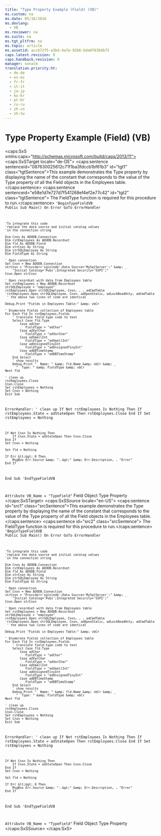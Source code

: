 ```yaml
---
title: "Type Property Example (Field) (VB)"
ms.custom: na
ms.date: 05/16/2016
ms.devlang: 
  - VB
ms.reviewer: na
ms.suite: na
ms.tgt_pltfrm: na
ms.topic: article
ms.assetid: accb72f5-a3bd-4a7e-92b6-6da0783b4b75
caps.latest.revision: 9
caps.handback.revision: 9
manager: sonalm
translation.priority.ht: 
  - de-de
  - es-es
  - fr-fr
  - it-it
  - ja-jp
  - ko-kr
  - pt-br
  - ru-ru
  - zh-cn
  - zh-tw
---
```

# Type Property Example (Field) (VB)
<?xml version="1.0" encoding="utf-8"?>
<caps:SxS xmlns:caps="http://schemas.microsoft.com/build/caps/2013/11">
  <caps:SxSTarget locale="de-DE">
    <developerReferenceWithoutSyntaxDocument xsi:schemaLocation="http://ddue.schemas.microsoft.com/authoring/2003/5 http://dduestorage.blob.core.windows.net/ddueschema/developer.xsd" xmlns="http://ddue.schemas.microsoft.com/authoring/2003/5" xmlns:xlink="http://www.w3.org/1999/xlink" xmlns:xsi="http://www.w3.org/2001/XMLSchema-instance">
      <introduction>
        <para>
          <caps:sentence sentenceid="087630025612c71f1ba3fdccb1bf61b3" id="tgt1" class="tgtSentence">This example demonstrates the <legacyLink xlink:href="8a4c079f-9f4f-4545-801d-85983b8db71e">Type</legacyLink> property by displaying the name of the constant that corresponds to the value of the <legacyLink xlink:href="8a4c079f-9f4f-4545-801d-85983b8db71e">Type</legacyLink> property of all the <legacyLink xlink:href="b10a72fc-3c4b-4186-a70b-993dc9f7a092">Field</legacyLink> objects in the <legacyBold><legacyItalic>Employees</legacyItalic></legacyBold> table.</caps:sentence>
          <caps:sentence sentenceid="e58e1d7e727d7f541268ef4ef2e77c42" id="tgt2" class="tgtSentence"> The FieldType function is required for this procedure to run.</caps:sentence>
        </para>
        <code>'BeginTypeFieldVB
Public Sub Main()
    On Error GoTo ErrorHandler

    'To integrate this code
    'replace the data source and initial catalog values
    'in the connection string
   
    Dim Cnxn As ADODB.Connection
    Dim rstEmployees As ADODB.Recordset
    Dim fld As ADODB.Field
    Dim strCnxn As String
    Dim strSQLEmployee As String
    Dim FieldType As String
    
    ' Open connection
    Set Cnxn = New ADODB.Connection
    strCnxn = "Provider='sqloledb';Data Source='MySqlServer';" &amp; _
        "Initial Catalog='Pubs';Integrated Security='SSPI';"
    Cnxn.Open strCnxn
     
    ' Open recordset with data from Employees table
    Set rstEmployees = New ADODB.Recordset
    strSQLEmployee = "employee"
    rstEmployees.Open strSQLEmployee, Cnxn, , , adCmdTable
    'rstEmployees.Open strSQLEmployee, Cnxn, adOpenStatic, adLockReadOnly, adCmdTable
     ' the above two lines of code are identical
    
    Debug.Print "Fields in Employees Table:" &amp; vbCr
    
    ' Enumerate Fields collection of Employees table
    For Each fld In rstEmployees.Fields
        ' translate field-type code to text
        Select Case fld.Type
            Case adChar
               FieldType = "adChar"
            Case adVarChar
               FieldType = "adVarChar"
            Case adSmallInt
               FieldType = "adSmallInt"
            Case adUnsignedTinyInt
               FieldType = "adUnsignedTinyInt"
            Case adDBTimeStamp
               FieldType = "adDBTimeStamp"
        End Select
        ' show results
        Debug.Print "  Name: " &amp; fld.Name &amp; vbCr &amp; _
          "  Type: " &amp; FieldType &amp; vbCr
    Next fld
    
    ' clean up
    rstEmployees.Close
    Cnxn.Close
    Set rstEmployees = Nothing
    Set Cnxn = Nothing
    Exit Sub

ErrorHandler:
    ' clean up
    If Not rstEmployees Is Nothing Then
        If rstEmployees.State = adStateOpen Then rstEmployees.Close
    End If
    Set rstEmployees = Nothing
    
    If Not Cnxn Is Nothing Then
        If Cnxn.State = adStateOpen Then Cnxn.Close
    End If
    Set Cnxn = Nothing
    
    Set fld = Nothing
    
    If Err &lt;&gt; 0 Then
        MsgBox Err.Source &amp; "--&gt;" &amp; Err.Description, , "Error"
    End If
End Sub
'EndTypeFieldVB


Attribute VB_Name = "TypeField"</code>
      </introduction>
      <relatedTopics>
        <link xlink:href="b10a72fc-3c4b-4186-a70b-993dc9f7a092">Field Object</link>
        <link xlink:href="8a4c079f-9f4f-4545-801d-85983b8db71e">Type Property</link>
      </relatedTopics>
    </developerReferenceWithoutSyntaxDocument>
  </caps:SxSTarget>
  <caps:SxSSource locale="en-US">
    <developerReferenceWithoutSyntaxDocument xsi:schemaLocation="http://ddue.schemas.microsoft.com/authoring/2003/5 http://dduestorage.blob.core.windows.net/ddueschema/developer.xsd" xmlns="http://ddue.schemas.microsoft.com/authoring/2003/5" xmlns:xlink="http://www.w3.org/1999/xlink" xmlns:xsi="http://www.w3.org/2001/XMLSchema-instance">
      <introduction>
        <para>
          <caps:sentence id="src1" class="srcSentence">This example demonstrates the <legacyLink xlink:href="8a4c079f-9f4f-4545-801d-85983b8db71e">Type</legacyLink> property by displaying the name of the constant that corresponds to the value of the <legacyLink xlink:href="8a4c079f-9f4f-4545-801d-85983b8db71e">Type</legacyLink> property of all the <legacyLink xlink:href="b10a72fc-3c4b-4186-a70b-993dc9f7a092">Field</legacyLink> objects in the <legacyBold><legacyItalic>Employees</legacyItalic></legacyBold> table.</caps:sentence>
          <caps:sentence id="src2" class="srcSentence"> The FieldType function is required for this procedure to run.</caps:sentence>
        </para>
        <code>'BeginTypeFieldVB
Public Sub Main()
    On Error GoTo ErrorHandler

    'To integrate this code
    'replace the data source and initial catalog values
    'in the connection string
   
    Dim Cnxn As ADODB.Connection
    Dim rstEmployees As ADODB.Recordset
    Dim fld As ADODB.Field
    Dim strCnxn As String
    Dim strSQLEmployee As String
    Dim FieldType As String
    
    ' Open connection
    Set Cnxn = New ADODB.Connection
    strCnxn = "Provider='sqloledb';Data Source='MySqlServer';" &amp; _
        "Initial Catalog='Pubs';Integrated Security='SSPI';"
    Cnxn.Open strCnxn
     
    ' Open recordset with data from Employees table
    Set rstEmployees = New ADODB.Recordset
    strSQLEmployee = "employee"
    rstEmployees.Open strSQLEmployee, Cnxn, , , adCmdTable
    'rstEmployees.Open strSQLEmployee, Cnxn, adOpenStatic, adLockReadOnly, adCmdTable
     ' the above two lines of code are identical
    
    Debug.Print "Fields in Employees Table:" &amp; vbCr
    
    ' Enumerate Fields collection of Employees table
    For Each fld In rstEmployees.Fields
        ' translate field-type code to text
        Select Case fld.Type
            Case adChar
               FieldType = "adChar"
            Case adVarChar
               FieldType = "adVarChar"
            Case adSmallInt
               FieldType = "adSmallInt"
            Case adUnsignedTinyInt
               FieldType = "adUnsignedTinyInt"
            Case adDBTimeStamp
               FieldType = "adDBTimeStamp"
        End Select
        ' show results
        Debug.Print "  Name: " &amp; fld.Name &amp; vbCr &amp; _
          "  Type: " &amp; FieldType &amp; vbCr
    Next fld
    
    ' clean up
    rstEmployees.Close
    Cnxn.Close
    Set rstEmployees = Nothing
    Set Cnxn = Nothing
    Exit Sub

ErrorHandler:
    ' clean up
    If Not rstEmployees Is Nothing Then
        If rstEmployees.State = adStateOpen Then rstEmployees.Close
    End If
    Set rstEmployees = Nothing
    
    If Not Cnxn Is Nothing Then
        If Cnxn.State = adStateOpen Then Cnxn.Close
    End If
    Set Cnxn = Nothing
    
    Set fld = Nothing
    
    If Err &lt;&gt; 0 Then
        MsgBox Err.Source &amp; "--&gt;" &amp; Err.Description, , "Error"
    End If
End Sub
'EndTypeFieldVB


Attribute VB_Name = "TypeField"</code>
      </introduction>
      <relatedTopics>
        <link xlink:href="b10a72fc-3c4b-4186-a70b-993dc9f7a092">Field Object</link>
        <link xlink:href="8a4c079f-9f4f-4545-801d-85983b8db71e">Type Property</link>
      </relatedTopics>
    </developerReferenceWithoutSyntaxDocument>
  </caps:SxSSource>
</caps:SxS>